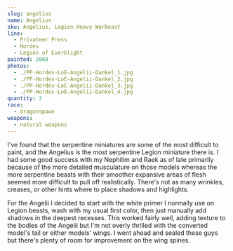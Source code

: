 ```yaml
---
slug: angelius
name: Angelius
sku: Angelius, Legion Heavy Warbeast
line:
  - Privateer Press
  - Hordes
  - Legion of Everblight
painted: 2008
photos:
  - ./PP-Hordes-LoE-Angelii-Dankel_1.jpg
  - ./PP-Hordes-LoE-Angelii-Dankel_2.jpg
  - ./PP-Hordes-LoE-Angelii-Dankel_3.jpg
  - ./PP-Hordes-LoE-Angelii-Dankel_4.jpg
quantity: 2
race:
  - dragonspawn
weapons:
  - natural weapons
---
```


I've found that the serpentine miniatures are some of the most difficult to paint, and the Angelius is the most serpentine Legion miniature there is. I had some good success with my Nephilim and Raek as of late primarily because of the more detailed musculature on those models whereas the more serpentine beasts with their smoother expansive areas of flesh seemed more difficult to pull off realistically. There's not as many wrinkles, creases, or other hints where to place shadows and highlights.

For the Angelii I decided to start with the white primer I normally use on Legion beasts, wash with my usual first color, then just manually add shadows in the deepest recesses. This worked fairly well, adding texture to the bodies of the Angelii but I'm not overly thrilled with the converted model's tail or either models' wings. I went ahead and sealed these guys but there's plenty of room for improvement on the wing spines.
